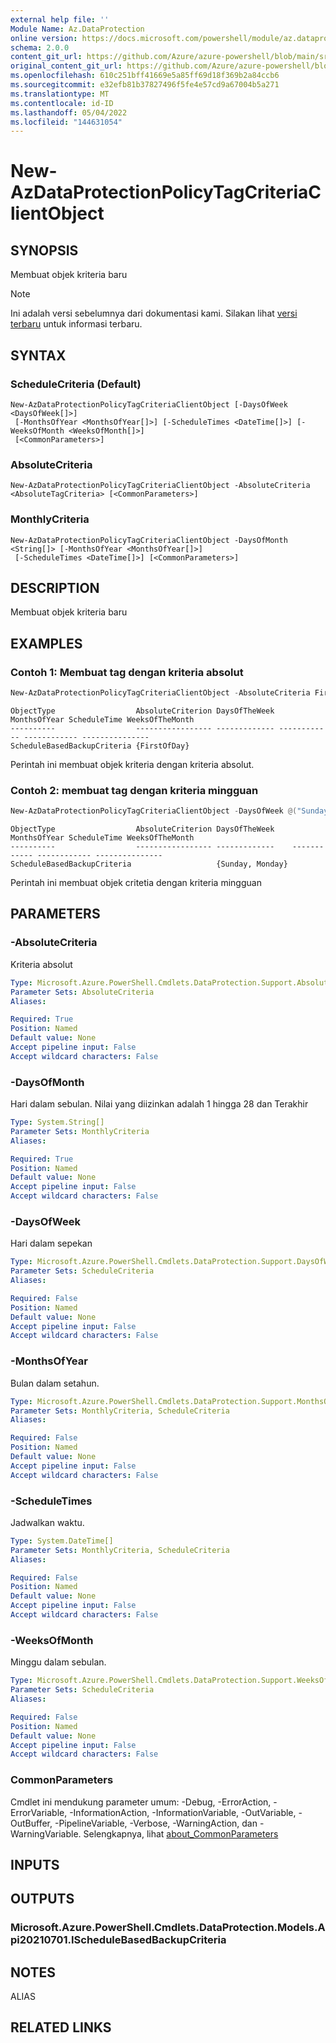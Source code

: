 ```yaml
---
external help file: ''
Module Name: Az.DataProtection
online version: https://docs.microsoft.com/powershell/module/az.dataprotection/new-azdataprotectionpolicytagcriteriaclientobject
schema: 2.0.0
content_git_url: https://github.com/Azure/azure-powershell/blob/main/src/DataProtection/help/New-AzDataProtectionPolicyTagCriteriaClientObject.md
original_content_git_url: https://github.com/Azure/azure-powershell/blob/main/src/DataProtection/help/New-AzDataProtectionPolicyTagCriteriaClientObject.md
ms.openlocfilehash: 610c251bff41669e5a85ff69d18f369b2a84ccb6
ms.sourcegitcommit: e32efb81b37827496f5fe4e57cd9a67004b5a271
ms.translationtype: MT
ms.contentlocale: id-ID
ms.lasthandoff: 05/04/2022
ms.locfileid: "144631054"
---
```

# New-AzDataProtectionPolicyTagCriteriaClientObject

## SYNOPSIS
Membuat objek kriteria baru

> [!NOTE]
>Ini adalah versi sebelumnya dari dokumentasi kami. Silakan lihat [versi terbaru](/powershell/module/az.dataprotection/new-azdataprotectionpolicytagcriteriaclientobject) untuk informasi terbaru.

## SYNTAX

### ScheduleCriteria (Default)
```
New-AzDataProtectionPolicyTagCriteriaClientObject [-DaysOfWeek <DaysOfWeek[]>]
 [-MonthsOfYear <MonthsOfYear[]>] [-ScheduleTimes <DateTime[]>] [-WeeksOfMonth <WeeksOfMonth[]>]
 [<CommonParameters>]
```

### AbsoluteCriteria
```
New-AzDataProtectionPolicyTagCriteriaClientObject -AbsoluteCriteria <AbsoluteTagCriteria> [<CommonParameters>]
```

### MonthlyCriteria
```
New-AzDataProtectionPolicyTagCriteriaClientObject -DaysOfMonth <String[]> [-MonthsOfYear <MonthsOfYear[]>]
 [-ScheduleTimes <DateTime[]>] [<CommonParameters>]
```

## DESCRIPTION
Membuat objek kriteria baru

## EXAMPLES

### Contoh 1: Membuat tag dengan kriteria absolut 
```powershell
New-AzDataProtectionPolicyTagCriteriaClientObject -AbsoluteCriteria FirstOfDay
```

```output
ObjectType                  AbsoluteCriterion DaysOfTheWeek MonthsOfYear ScheduleTime WeeksOfTheMonth
----------                  ----------------- ------------- ------------ ------------ ---------------
ScheduleBasedBackupCriteria {FirstOfDay}
```

Perintah ini membuat objek kriteria dengan kriteria absolut.

### Contoh 2: membuat tag dengan kriteria mingguan
```powershell
New-AzDataProtectionPolicyTagCriteriaClientObject -DaysOfWeek @("Sunday", "Monday")
```

```output
ObjectType                  AbsoluteCriterion DaysOfTheWeek    MonthsOfYear ScheduleTime WeeksOfTheMonth
----------                  ----------------- -------------    ------------ ------------ ---------------
ScheduleBasedBackupCriteria                   {Sunday, Monday}
```

Perintah ini membuat objek critetia dengan kriteria mingguan

## PARAMETERS

### -AbsoluteCriteria
Kriteria absolut

```yaml
Type: Microsoft.Azure.PowerShell.Cmdlets.DataProtection.Support.AbsoluteTagCriteria
Parameter Sets: AbsoluteCriteria
Aliases:

Required: True
Position: Named
Default value: None
Accept pipeline input: False
Accept wildcard characters: False
```

### -DaysOfMonth
Hari dalam sebulan.
Nilai yang diizinkan adalah 1 hingga 28 dan Terakhir

```yaml
Type: System.String[]
Parameter Sets: MonthlyCriteria
Aliases:

Required: True
Position: Named
Default value: None
Accept pipeline input: False
Accept wildcard characters: False
```

### -DaysOfWeek
Hari dalam sepekan

```yaml
Type: Microsoft.Azure.PowerShell.Cmdlets.DataProtection.Support.DaysOfWeek[]
Parameter Sets: ScheduleCriteria
Aliases:

Required: False
Position: Named
Default value: None
Accept pipeline input: False
Accept wildcard characters: False
```

### -MonthsOfYear
Bulan dalam setahun.

```yaml
Type: Microsoft.Azure.PowerShell.Cmdlets.DataProtection.Support.MonthsOfYear[]
Parameter Sets: MonthlyCriteria, ScheduleCriteria
Aliases:

Required: False
Position: Named
Default value: None
Accept pipeline input: False
Accept wildcard characters: False
```

### -ScheduleTimes
Jadwalkan waktu.

```yaml
Type: System.DateTime[]
Parameter Sets: MonthlyCriteria, ScheduleCriteria
Aliases:

Required: False
Position: Named
Default value: None
Accept pipeline input: False
Accept wildcard characters: False
```

### -WeeksOfMonth
Minggu dalam sebulan.

```yaml
Type: Microsoft.Azure.PowerShell.Cmdlets.DataProtection.Support.WeeksOfMonth[]
Parameter Sets: ScheduleCriteria
Aliases:

Required: False
Position: Named
Default value: None
Accept pipeline input: False
Accept wildcard characters: False
```

### CommonParameters
Cmdlet ini mendukung parameter umum: -Debug, -ErrorAction, -ErrorVariable, -InformationAction, -InformationVariable, -OutVariable, -OutBuffer, -PipelineVariable, -Verbose, -WarningAction, dan -WarningVariable. Selengkapnya, lihat [about_CommonParameters](http://go.microsoft.com/fwlink/?LinkID=113216)

## INPUTS

## OUTPUTS

### Microsoft.Azure.PowerShell.Cmdlets.DataProtection.Models.Api20210701.IScheduleBasedBackupCriteria

## NOTES

ALIAS

## RELATED LINKS

